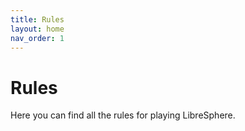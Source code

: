 ```yaml
---
title: Rules
layout: home
nav_order: 1
---
```


# Rules

Here you can find all the rules for playing LibreSphere.